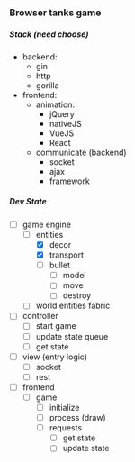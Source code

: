 ### Browser tanks game

##### Stack (need choose)
* backend:
    * gin
    * http
    * gorilla
* frontend: 
    * animation:
        * jQuery
        * nativeJS
        * VueJS
        * React
    * communicate (backend)
        * socket
        * ajax
        * framework

##### Dev State
* [ ] game engine  
    * [ ] entities
        * [x] decor
        * [x] transport
        * [ ] bullet
            * [ ] model
            * [ ] move
            * [ ] destroy
    * [ ] world entities fabric
* [ ] controller
    * [ ] start game
    * [ ] update state queue
    * [ ] get state
* [ ] view (entry logic)
    * [ ] socket
    * [ ] rest
* [ ] frontend
    * [ ] game
        * [ ] initialize
        * [ ] process (draw)
        * [ ] requests
            * [ ] get state
            * [ ] update state